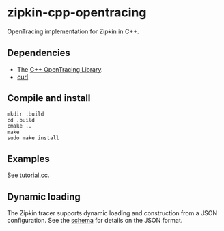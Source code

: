 # zipkin-cpp-opentracing
OpenTracing implementation for Zipkin in C++.

## Dependencies

* The [C++ OpenTracing Library](https://github.com/opentracing/opentracing-cpp).
* [curl](https://curl.haxx.se/)

## Compile and install
```
mkdir .build
cd .build
cmake ..
make
sudo make install
```

## Examples

See [tutorial.cc](zipkin_opentracing/example/tutorial.cc).

## Dynamic loading

The Zipkin tracer supports dynamic loading and construction from a JSON configuration. See the [schema](zipkin_opentracing/tracer_configuration.schema.json) for details on the JSON format.
